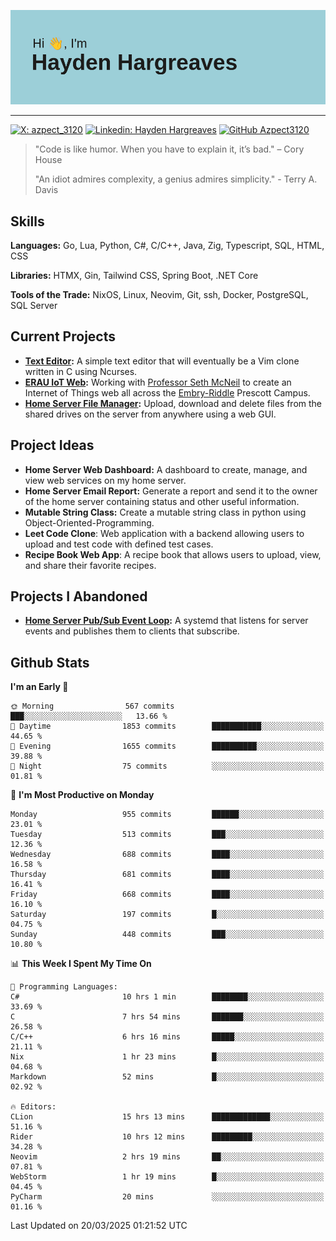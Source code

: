 ![Hayden Hargreaves](https://github.com/Azpect3120/Azpect3120/blob/master/download.png?raw=true)

<hr>

[![X: azpect_3120](https://img.shields.io/twitter/follow/azpect_3120?style=social)](https://x.com/azpect_3120)
[![Linkedin: Hayden Hargreaves](https://img.shields.io/badge/-Hayden%20Hargreaves-blue?style=flat-square&logo=Linkedin&logoColor=white&link=https://www.linkedin.com/in/hayden-hargreaves-37b2802a4/)](https://www.linkedin.com/in/hayden-hargreaves-37b2802a4/)
[![GitHub Azpect3120](https://img.shields.io/github/followers/azpect3120?label=follow&style=social)](https://github.com/azpect3120)

> "Code is like humor. When you have to explain it, it’s bad." – Cory House
> 
> "An idiot admires complexity, a genius admires simplicity." - Terry A. Davis


## Skills
**Languages:** Go, Lua, Python, C#, C/C++, Java, Zig, Typescript, SQL, HTML, CSS 

**Libraries:** HTMX, Gin, Tailwind CSS, Spring Boot, .NET Core

**Tools of the Trade:** NixOS, Linux, Neovim, Git, ssh, Docker, PostgreSQL, SQL Server


## Current Projects 
- **[Text Editor](https://github.com/Azpect3120/TextEditor):** A simple text editor that will eventually be a Vim clone written in C using Ncurses.
- **[ERAU IoT Web](https://github.com/Azpect3120/InternetOfThings):** Working with [Professor Seth McNeil](https://github.com/semcneil) to create an Internet of Things web all across the [Embry-Riddle](https://erau.edu) Prescott Campus.
- **[Home Server File Manager](https://github.com/Azpect3120/ServerFileManager):** Upload, download and delete files from the shared drives on the server from anywhere using a web GUI.


## Project Ideas
- **Home Server Web Dashboard:** A dashboard to create, manage, and view web services on my home server.
- **Home Server Email Report:** Generate a report and send it to the owner of the home server containing status and other useful information.
- **Mutable String Class:** Create a mutable string class in python using Object-Oriented-Programming.
- **Leet Code Clone**: Web application with a backend allowing users to upload and test code with defined test cases.
- **Recipe Book Web App**: A recipe book that allows users to upload, view, and share their favorite recipes.

## Projects I Abandoned 
- **[Home Server Pub/Sub Event Loop](https://github.com/Azpect3120/TCPNotificationManager):** A systemd that listens for server events and publishes them to clients that subscribe.


## Github Stats

<!--START_SECTION:waka-->
**I'm an Early 🐤** 

```text
🌞 Morning                567 commits         ███░░░░░░░░░░░░░░░░░░░░░░   13.66 % 
🌆 Daytime                1853 commits        ███████████░░░░░░░░░░░░░░   44.65 % 
🌃 Evening                1655 commits        ██████████░░░░░░░░░░░░░░░   39.88 % 
🌙 Night                  75 commits          ░░░░░░░░░░░░░░░░░░░░░░░░░   01.81 % 
```
📅 **I'm Most Productive on Monday** 

```text
Monday                   955 commits         ██████░░░░░░░░░░░░░░░░░░░   23.01 % 
Tuesday                  513 commits         ███░░░░░░░░░░░░░░░░░░░░░░   12.36 % 
Wednesday                688 commits         ████░░░░░░░░░░░░░░░░░░░░░   16.58 % 
Thursday                 681 commits         ████░░░░░░░░░░░░░░░░░░░░░   16.41 % 
Friday                   668 commits         ████░░░░░░░░░░░░░░░░░░░░░   16.10 % 
Saturday                 197 commits         █░░░░░░░░░░░░░░░░░░░░░░░░   04.75 % 
Sunday                   448 commits         ███░░░░░░░░░░░░░░░░░░░░░░   10.80 % 
```


📊 **This Week I Spent My Time On** 

```text
💬 Programming Languages: 
C#                       10 hrs 1 min        ████████░░░░░░░░░░░░░░░░░   33.69 % 
C                        7 hrs 54 mins       ███████░░░░░░░░░░░░░░░░░░   26.58 % 
C/C++                    6 hrs 16 mins       █████░░░░░░░░░░░░░░░░░░░░   21.11 % 
Nix                      1 hr 23 mins        █░░░░░░░░░░░░░░░░░░░░░░░░   04.68 % 
Markdown                 52 mins             █░░░░░░░░░░░░░░░░░░░░░░░░   02.92 % 

🔥 Editors: 
CLion                    15 hrs 13 mins      █████████████░░░░░░░░░░░░   51.16 % 
Rider                    10 hrs 12 mins      █████████░░░░░░░░░░░░░░░░   34.28 % 
Neovim                   2 hrs 19 mins       ██░░░░░░░░░░░░░░░░░░░░░░░   07.81 % 
WebStorm                 1 hr 19 mins        █░░░░░░░░░░░░░░░░░░░░░░░░   04.45 % 
PyCharm                  20 mins             ░░░░░░░░░░░░░░░░░░░░░░░░░   01.16 % 
```


 Last Updated on 20/03/2025 01:21:52 UTC
<!--END_SECTION:waka-->
